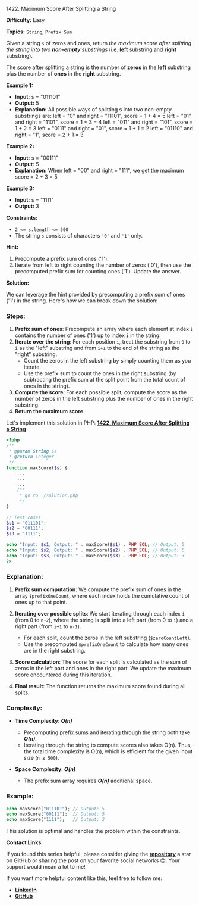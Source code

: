 1422\. Maximum Score After Splitting a String

**Difficulty:** Easy

**Topics:** `String`, `Prefix Sum`

Given a string `s` of zeros and ones, return _the maximum score after splitting the string into two **non-empty** substrings_ (i.e. **left** substring and **right** substring).

The score after splitting a string is the number of **zeros** in the **left** substring plus the number of **ones** in the **right** substring.

**Example 1:**

- **Input:** s = "011101"
- **Output:** 5
- **Explanation:** All possible ways of splitting s into two non-empty substrings are:
  left = "0" and right = "11101", score = 1 + 4 = 5
  left = "01" and right = "1101", score = 1 + 3 = 4
  left = "011" and right = "101", score = 1 + 2 = 3
  left = "0111" and right = "01", score = 1 + 1 = 2
  left = "01110" and right = "1", score = 2 + 1 = 3

**Example 2:**

- **Input:** s = "00111"
- **Output:** 5
- **Explanation:** When left = "00" and right = "111", we get the maximum score = 2 + 3 = 5


**Example 3:**

- **Input:** s = "1111"
- **Output:** 3



**Constraints:**

- `2 <= s.length <= 500`
- The string `s` consists of characters `'0'` and `'1'` only.


**Hint:**
1. Precompute a prefix sum of ones ('1').
2. Iterate from left to right counting the number of zeros ('0'), then use the precomputed prefix sum for counting ones ('1'). Update the answer.



**Solution:**

We can leverage the hint provided by precomputing a prefix sum of ones ('1') in the string. Here's how we can break down the solution:

### Steps:
1. **Prefix sum of ones**: Precompute an array where each element at index `i` contains the number of ones ('1') up to index `i` in the string.
2. **Iterate over the string**: For each position `i`, treat the substring from `0` to `i` as the "left" substring and from `i+1` to the end of the string as the "right" substring.
   - Count the zeros in the left substring by simply counting them as you iterate.
   - Use the prefix sum to count the ones in the right substring (by subtracting the prefix sum at the split point from the total count of ones in the string).
3. **Compute the score**: For each possible split, compute the score as the number of zeros in the left substring plus the number of ones in the right substring.
4. **Return the maximum score**.

Let's implement this solution in PHP: **[1422. Maximum Score After Splitting a String](https://github.com/mah-shamim/leet-code-in-php/tree/main/algorithms/001422-maximum-score-after-splitting-a-string/solution.php)**

```php
<?php
/**
 * @param String $s
 * @return Integer
 */
function maxScore($s) {
    ...
    ...
    ...
    /**
     * go to ./solution.php
     */
}

// Test cases
$s1 = "011101";
$s2 = "00111";
$s3 = "1111";

echo "Input: $s1, Output: " . maxScore($s1) . PHP_EOL; // Output: 5
echo "Input: $s2, Output: " . maxScore($s2) . PHP_EOL; // Output: 5
echo "Input: $s3, Output: " . maxScore($s3) . PHP_EOL; // Output: 3
?>
```

### Explanation:

1. **Prefix sum computation**: We compute the prefix sum of ones in the array `$prefixOneCount`, where each index holds the cumulative count of ones up to that point.

2. **Iterating over possible splits**: We start iterating through each index `i` (from 0 to `n-2`), where the string is split into a left part (from 0 to `i`) and a right part (from `i+1` to `n-1`).
   - For each split, count the zeros in the left substring (`$zeroCountLeft`).
   - Use the precomputed `$prefixOneCount` to calculate how many ones are in the right substring.

3. **Score calculation**: The score for each split is calculated as the sum of zeros in the left part and ones in the right part. We update the maximum score encountered during this iteration.

4. **Final result**: The function returns the maximum score found during all splits.

### Complexity:

- **Time Complexity**: _**O(n)**_
   - Precomputing prefix sums and iterating through the string both take _**O(n)**_.
   - Iterating through the string to compute scores also takes O(n).
     Thus, the total time complexity is O(n), which is efficient for the given input size (`n ≤ 500`).

- **Space Complexity**: _**O(n)**_
   - The prefix sum array requires _**O(n)**_ additional space.

### Example:

```php
echo maxScore("011101"); // Output: 5
echo maxScore("00111");  // Output: 5
echo maxScore("1111");   // Output: 3
```

This solution is optimal and handles the problem within the constraints.

**Contact Links**

If you found this series helpful, please consider giving the **[repository](https://github.com/mah-shamim/leet-code-in-php)** a star on GitHub or sharing the post on your favorite social networks 😍. Your support would mean a lot to me!

If you want more helpful content like this, feel free to follow me:

- **[LinkedIn](https://www.linkedin.com/in/arifulhaque/)**
- **[GitHub](https://github.com/mah-shamim)**
